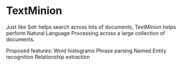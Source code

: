 # TextMinion

Just like Solr helps search across lots of documents, TextMinion helps perform Natural Language Processing across a large collection of documents.

Proposed features:
Word histograms
Phrase parsing
Named Entity recognition
Relationship extraction
